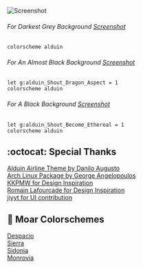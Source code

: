 ![Screenshot](https://cloud.githubusercontent.com/assets/11221489/24349520/2a21f8ea-1294-11e7-8d1a-c575bdef994f.png)

###### For Darkest Grey Background [Screenshot](https://cloud.githubusercontent.com/assets/11221489/24883335/471c0e2a-1df9-11e7-8715-34e23d9f8628.png)
```VimL
colorscheme alduin 
```

###### For An Almost Black Background [Screenshot](https://cloud.githubusercontent.com/assets/11221489/24883448/ca7b5f1e-1df9-11e7-96a7-e1ad1093c00a.png)
```VimL
let g:alduin_Shout_Dragon_Aspect = 1
colorscheme alduin 
```

###### For A Black Background [Screenshot](https://cloud.githubusercontent.com/assets/11221489/24883494/f6e46118-1df9-11e7-97a9-cff8fd7bee02.png)
```VimL
let g:alduin_Shout_Become_Ethereal = 1
colorscheme alduin 
```

:octocat: Special Thanks
-----------------
[Alduin Airline Theme by Danilo Augusto](https://github.com/danilo-augusto)<br>
[Arch Linux Package by George Angelopoulos](https://github.com/lathan)<br>
[KKPMW for Design Inspiration](https://github.com/KKPMW/moonshine-vim)<br>
[Romain Lafourcade for Design Inspiration](https://github.com/romainl/Apprentice)<br>
[jiyyt for UI contribution](https://github.com/jiyyt)

:octopus: Moar Colorschemes
-------
[Despacio](https://github.com/AlessandroYorba/Despacio)<br>
[Sierra](https://github.com/AlessandroYorba/Sierra)<br>
[Sidonia](https://github.com/AlessandroYorba/Sidonia)<br>
[Monrovia](https://github.com/AlessandroYorba/Monrovia)


